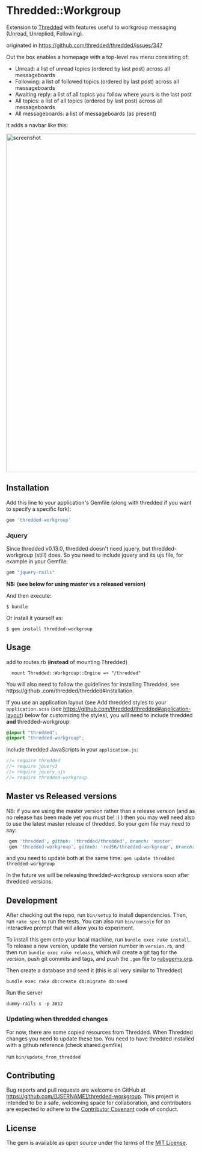 # Thredded::Workgroup

Extension to [Thredded](http://github.com/thredded/thredded) with features useful to workgroup messaging (Unread,
Unreplied, Following).

originated in https://github.com/thredded/thredded/issues/347

Out the box enables a homepage with a top-level nav menu consisting of:

* Unread: a list of unread topics (ordered by last post) across all messageboards
* Following: a list of followed topics (ordered by last post) across all messageboards
* Awaiting reply: a list of all topics you follow where yours is the last post
* All topics: a list of all topics (ordered by last post) across all messageboards
* All messageboards: a list of messageboards (as present)

It adds a navbar like this:

<img width="898" alt="screenshot" src="https://cloud.githubusercontent.com/assets/18395/17519867/a07ca5e8-5e45-11e6-86e1-953fdc399168.png">


## Installation

Add this line to your application's Gemfile (along with thredded if you want to specify a specific fork):

```ruby
gem 'thredded-workgroup'
```

### Jquery 

Since thredded v0.13.0, thredded doesn't need jquery, but thredded-workgroup (still) does.
So you need to include jquery and its ujs file, for example in your Gemfile: 

```ruby
gem "jquery-rails"
```
 
__NB: (see below for using master vs a released version)__

And then execute:

    $ bundle

Or install it yourself as:

    $ gem install thredded-workgroup

## Usage

add to routes.rb (**instead** of mounting Thredded)

```
  mount Thredded::Workgroup::Engine => "/thredded"
```

You will also need to follow the guidelines for installing Thredded, see https://github
.com/thredded/thredded#installation.

If you use an application layout (see Add thredded styles to your `application.scss` (see https://github.com/thredded/thredded#application-layout) below for customizing the styles), you will need to  include thredded **and** thredded-workgroup:


```scss
@import "thredded";
@import "thredded-workgroup";
```

Include thredded JavaScripts in your `application.js`:

```js
//= require thredded
//= require jquery3  
//= require jquery_ujs  
//= require thredded-workgroup
```

## Master vs Released versions

NB: if you are using the master version rather than a release version
(and as no release has been made yet you must be! :) ) then you may well need
also to use the latest master release of thredded. So your gem file may need to say:

```ruby
 gem 'thredded', github: 'thredded/thredded', branch: 'master'
 gem 'thredded-workgroup', github: 'red56/thredded-workgroup', branch: 'master'
```

and you need to update both at the same time: `gem update thredded thredded-workgroup`

In the future we will be releasing thredded-workgroup versions soon after thredded versions.


## Development

After checking out the repo, run `bin/setup` to install dependencies. Then, run `rake spec` to run the tests. You can also run `bin/console` for an interactive prompt that will allow you to experiment.

To install this gem onto your local machine, run `bundle exec rake install`. To release a new version, update the version number in `version.rb`, and then run `bundle exec rake release`, which will create a git tag for the version, push git commits and tags, and push the `.gem` file to [rubygems.org](https://rubygems.org).

Then create a database and seed it (this is all very similar to Thredded)

```
bundle exec rake db:create db:migrate db:seed
```

Run the server

```
dummy-rails s -p 3012
```

### Updating when thredded changes

For now, there are some copied resources from Thredded. When Thredded changes you need to update these too.
You need to have thredded installed with a github reference (check shared.gemfile)

run `bin/update_from_thredded`

## Contributing

Bug reports and pull requests are welcome on GitHub at https://github.com/[USERNAME]/thredded-workgroup. This project is intended to be a safe, welcoming space for collaboration, and contributors are expected to adhere to the [Contributor Covenant](http://contributor-covenant.org) code of conduct.


## License

The gem is available as open source under the terms of the [MIT License](http://opensource.org/licenses/MIT).

